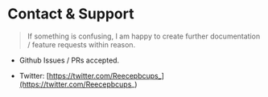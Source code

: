 # Contact & Support

> If something is confusing, I am happy to create further documentation / feature requests within reason.

- Github Issues / PRs accepted.

- Twitter: [https://twitter.com/Reecepbcups_](https://twitter.com/Reecepbcups_)
